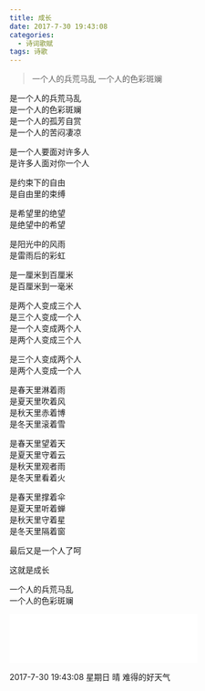 ```yaml
---
title: 成长
date: 2017-7-30 19:43:08
categories:
  - 诗词歌赋
tags: 诗歌
---
```


> 一个人的兵荒马乱
> 一个人的色彩斑斓

是一个人的兵荒马乱  
是一个人的色彩斑斓  
是一个人的孤芳自赏  
是一个人的苦闷凄凉  

是一个人要面对许多人  
是许多人面对你一个人  

是约束下的自由  
是自由里的束缚  

是希望里的绝望  
是绝望中的希望  

是阳光中的风雨  
是雷雨后的彩虹  

是一厘米到百厘米  
是百厘米到一毫米  

是两个人变成三个人  
是三个人变成一个人  
是一个人变成两个人  
是两个人变成三个人  

<!-- more -->
是三个人变成两个人  
是两个人变成一个人  

是春天里淋着雨  
是夏天里吹着风  
是秋天里赤着博  
是冬天里滚着雪  

是春天里望着天  
是夏天里守着云  
是秋天里观者雨  
是冬天里看着火  

是春天里撑着伞  
是夏天里听着蝉  
是秋天里守着星  
是冬天里隔着窗  

最后又是一个人了呵

这就是成长

一个人的兵荒马乱  
一个人的色彩斑斓


<iframe frameborder="no" border="0" marginwidth="0" marginheight="0" width=330 height=86 src="//music.163.com/outchain/player?type=2&id=437608773&auto=1&height=66"></iframe>

2017-7-30 19:43:08 星期日 晴 难得的好天气

